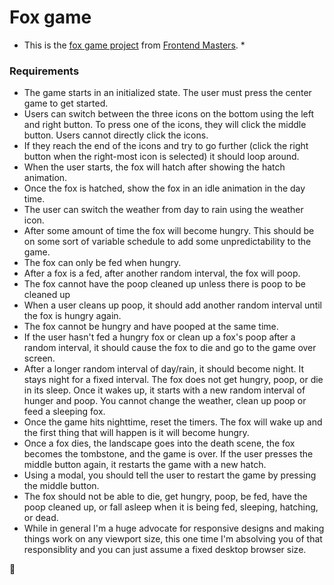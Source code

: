 # Fox game

* This is the [fox game project][site] from [Frontend Masters][fem]. *

### Requirements

* The game starts in an initialized state. The user must press the center game to get started.
* Users can switch between the three icons on the bottom using the left and right button. To press one of the icons, they will click the middle button. Users cannot directly click the icons.
* If they reach the end of the icons and try to go further (click the right button when the right-most icon is selected) it should loop around.
* When the user starts, the fox will hatch after showing the hatch animation.
* Once the fox is hatched, show the fox in an idle animation in the day time.
* The user can switch the weather from day to rain using the weather icon.
* After some amount of time the fox will become hungry. This should be on some sort of variable schedule to add some unpredictability to the game.
* The fox can only be fed when hungry.
* After a fox is a fed, after another random interval, the fox will poop.
* The fox cannot have the poop cleaned up unless there is poop to be cleaned up
* When a user cleans up poop, it should add another random interval until the fox is hungry again.
* The fox cannot be hungry and have pooped at the same time.
* If the user hasn't fed a hungry fox or clean up a fox's poop after a random interval, it should cause the fox to die and go to the game over screen.
* After a longer random interval of day/rain, it should become night. It stays night for a fixed interval. The fox does not get hungry, poop, or die in its sleep. Once it wakes up, it starts with a new random interval of hunger and poop. You cannot change the weather, clean up poop or feed a sleeping fox.
* Once the game hits nighttime, reset the timers. The fox will wake up and the first thing that will happen is it will become hungry.
* Once a fox dies, the landscape goes into the death scene, the fox becomes the tombstone, and the game is over. If the user presses the middle button again, it restarts the game with a new hatch.
* Using a modal, you should tell the user to restart the game by pressing the middle button.
* The fox should not be able to die, get hungry, poop, be fed, have the poop cleaned up, or fall asleep when it is being fed, sleeping, hatching, or dead.
* While in general I'm a huge advocate for responsive designs and making things work on any viewport size, this one time I'm absolving you of that responsiblity and you can just assume a fixed desktop browser size.

🦊

[fem]: https://frontendmasters.com/
[site]: https://btholt.github.io/project-fox-game-site/